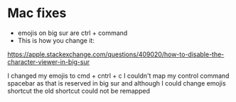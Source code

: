 # Mac fixes
* emojis on big sur are ctrl + command
* This is how you change it:

https://apple.stackexchange.com/questions/409020/how-to-disable-the-character-viewer-in-big-sur

I changed my emojis to cmd + cntrl + c
I couldn't map my control command spacebar as that is reserved in big sur and although I could change emojis shortcut the old shortcut could not be remapped
